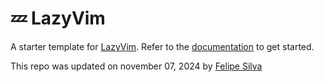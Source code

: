 # 💤 LazyVim

A starter template for [LazyVim](https://github.com/LazyVim/LazyVim).
Refer to the [documentation](https://lazyvim.github.io/installation) to get started.

This repo was updated on november 07, 2024 by [Felipe Silva](https://github.com/and3sil4)
